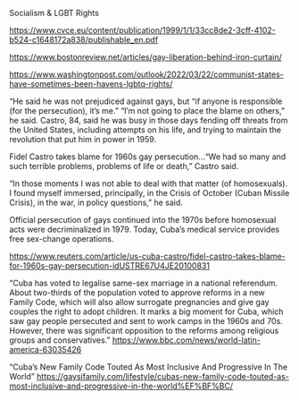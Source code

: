 Socialism & LGBT Rights

https://www.cvce.eu/content/publication/1999/1/1/33cc8de2-3cff-4102-b524-c1648172a838/publishable_en.pdf

https://www.bostonreview.net/articles/gay-liberation-behind-iron-curtain/

https://www.washingtonpost.com/outlook/2022/03/22/communist-states-have-sometimes-been-havens-lgbtq-rights/

“He said he was not prejudiced against gays, but “if anyone is responsible (for the persecution), it’s me.”
“I’m not going to place the blame on others,” he said.
Castro, 84, said he was busy in those days fending off threats from the United States, including attempts on his life, and trying to maintain the revolution that put him in power in 1959.

Fidel Castro takes blame for 1960s gay persecution...“We had so many and such terrible problems, problems of life or death,” Castro said.

“In those moments I was not able to deal with that matter (of homosexuals). I found myself immersed, principally, in the Crisis of October (Cuban Missile Crisis), in the war, in policy questions,” he said.

Official persecution of gays continued into the 1970s before homosexual acts were decriminalized in 1979. Today, Cuba’s medical service provides free sex-change operations.

https://www.reuters.com/article/us-cuba-castro/fidel-castro-takes-blame-for-1960s-gay-persecution-idUSTRE67U4JE20100831

“Cuba has voted to legalise same-sex marriage in a national referendum. About two-thirds of the population voted to approve reforms in a new Family Code, which will also allow surrogate pregnancies and give gay couples the right to adopt children. It marks a big moment for Cuba, which saw gay people persecuted and sent to work camps in the 1960s and 70s. However, there was significant opposition to the reforms among religious groups and conservatives.” https://www.bbc.com/news/world-latin-america-63035426

“Cuba’s New Family Code Touted As Most Inclusive And Progressive In The World” https://gaysifamily.com/lifestyle/cubas-new-family-code-touted-as-most-inclusive-and-progressive-in-the-world%EF%BF%BC/
